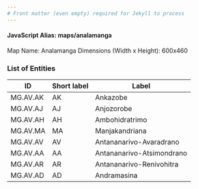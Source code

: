 ```yaml
---
# Front matter (even empty) required for Jekyll to process
---
```


#### JavaScript Alias: maps/analamanga

Map Name: Analamanga
Dimensions (Width x Height): 600x460

### List of Entities

ID | Short label | Label
---|---|---|
MG.AV.AK|AK|Ankazobe
MG.AV.AJ|AJ|Anjozorobe
MG.AV.AH|AH|Ambohidratrimo
MG.AV.MA|MA|Manjakandriana
MG.AV.AV|AV|Antananarivo-Avaradrano
MG.AV.AA|AA|Antananarivo-Atsimondrano
MG.AV.AR|AR|Antananarivo-Renivohitra
MG.AV.AD|AD|Andramasina
